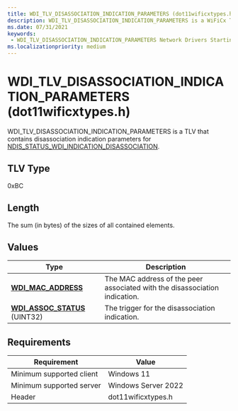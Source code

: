 ```yaml
---
title: WDI_TLV_DISASSOCIATION_INDICATION_PARAMETERS (dot11wificxtypes.h)
description: WDI_TLV_DISASSOCIATION_INDICATION_PARAMETERS is a WiFiCx TLV that contains disassociation indication parameters for NDIS_STATUS_WDI_INDICATION_DISASSOCIATION.
ms.date: 07/31/2021
keywords:
 - WDI_TLV_DISASSOCIATION_INDICATION_PARAMETERS Network Drivers Starting with Windows Vista
ms.localizationpriority: medium
---
```


# WDI\_TLV\_DISASSOCIATION\_INDICATION\_PARAMETERS (dot11wificxtypes.h)


WDI\_TLV\_DISASSOCIATION\_INDICATION\_PARAMETERS is a TLV that contains disassociation indication parameters for [NDIS\_STATUS\_WDI\_INDICATION\_DISASSOCIATION](./ndis-status-wdi-indication-disassociation.md).

## TLV Type


0xBC

## Length


The sum (in bytes) of the sizes of all contained elements.

## Values


| Type                                                         | Description                                                                |
|--------------------------------------------------------------|----------------------------------------------------------------------------|
| [**WDI\_MAC\_ADDRESS**](/windows-hardware/drivers/ddi/dot11wificxintf/ns-dot11wificxintf-wdi_mac_address)            | The MAC address of the peer associated with the disassociation indication. |
| [**WDI\_ASSOC\_STATUS**](/windows-hardware/drivers/ddi/dot11wificxtypes/ne-dot11wificxtypes-wdi_assoc_status) (UINT32) | The trigger for the disassociation indication.                             |

 

## Requirements

|Requirement|Value|
|--- |--- |
|Minimum supported client|Windows 11|
|Minimum supported server|Windows Server 2022|
|Header|dot11wificxtypes.h|

 

